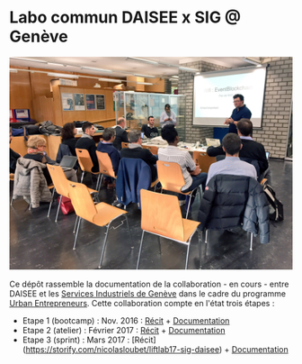 # Labo commun DAISEE x SIG @ Genève 

![UrbanEntreprneurs](https://github.com/DAISEE/LIFT-Workshop/blob/master/images/IMG_4695.JPG)

Ce dépôt rassemble la documentation de la collaboration - en cours - entre DAISEE et les [Services Industriels de Genève](http://www.sig-ge.ch/particuliers/home) dans le cadre du programme [Urban Entrepreneurs](http://www.urbanentrepreneurs.io/energyblockchain). Cette collaboration compte en l'état trois étapes : 
- Etape 1 (bootcamp) : Nov. 2016 : [Récit](https://storify.com/nicolasloubet/urbanentrepreneurs-daisee) + [Documentation](https://hackpad.com/DAISEE-Vers-un-labo-de-la-transition-nergtique-Genve-SIG-x-DAISEE-k94mRWSREKV#:h=Étape-1-:-Bootcamp)
- Etape 2 (atelier) : Février 2017 : [Récit](https://storify.com/nicolasloubet/liftlab-sig-data) + [Documentation](https://hackpad.com/DAISEE-Vers-un-labo-de-la-transition-nergtique-Genve-SIG-x-DAISEE-k94mRWSREKV#:h=Étape-2-:-Workshop)
- Etape 3 (sprint) : Mars 2017 : [Récit] (https://storify.com/nicolasloubet/liftlab17-sig-daisee) + [Documentation](https://hackpad.com/DAISEE-Vers-un-labo-de-la-transition-nergtique-Genve-SIG-x-DAISEE-k94mRWSREKV#:h=Étape-3-:-Marathon)
